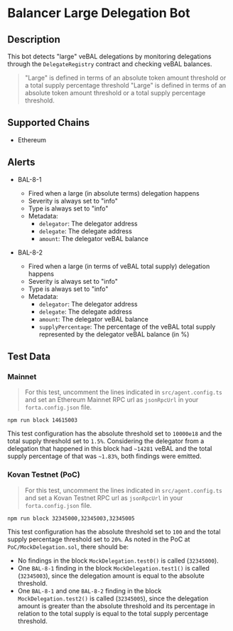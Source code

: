 # Balancer Large Delegation Bot

## Description

This bot detects "large" veBAL delegations by monitoring delegations through the `DelegateRegistry` contract and checking veBAL balances.
> "Large" is defined in terms of an absolute token amount threshold or a total supply percentage threshold 
> "Large" is defined in terms of an absolute token amount threshold or a total supply percentage threshold.


## Supported Chains

- Ethereum

## Alerts

- BAL-8-1
  - Fired when a large (in absolute terms) delegation happens
  - Severity is always set to "info"
  - Type is always set to "info"
  - Metadata:
    - `delegator`: The delegator address
    - `delegate`: The delegate address
    - `amount`: The delegator veBAL balance

- BAL-8-2
  - Fired when a large (in terms of veBAL total supply) delegation happens
  - Severity is always set to "info"
  - Type is always set to "info"
  - Metadata:
    - `delegator`: The delegator address
    - `delegate`: The delegate address
    - `amount`: The delegator veBAL balance
    - `supplyPercentage`: The percentage of the veBAL total supply represented by the delegator veBAL balance (in %)

## Test Data

### Mainnet

> For this test, uncomment the lines indicated in `src/agent.config.ts` and set an Ethereum Mainnet RPC url as
`jsonRpcUrl` in your `forta.config.json` file.

```
npm run block 14615003
```

This test configuration has the absolute threshold set to `10000e18` and the total supply threshold set to `1.5%`. Considering the delegator from a delegation that happened in this block had `~14281` veBAL and the total supply percentage of that was `~1.83%`, both findings were emitted.

### Kovan Testnet (PoC)

> For this test, uncomment the lines indicated in `src/agent.config.ts` and set a Kovan Testnet RPC url as `jsonRpcUrl`
in your `forta.config.json` file.

```
npm run block 32345000,32345003,32345005
```

This test configuration has the absolute threshold set to `100` and the total supply percentage threshold set to `20%`. As noted in the PoC at `PoC/MockDelegation.sol`, there should be:
- No findings in the block `MockDelegation.test0()` is called (`32345000`).
- One `BAL-8-1` finding in the block `MockDelegation.test1()` is called (`32345003`), since the delegation amount is equal to the absolute threshold.
- One `BAL-8-1` and one `BAL-8-2` finding in the block `MockDelegation.test2()` is called (`32345005`), since the delegation amount is greater than the absolute threshold and its percentage in relation to the total supply is equal to the total supply percentage threshold.
